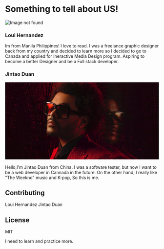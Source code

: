 

# Something to tell about US!

![Image not found](img/luffy.gif "Luffy Fired UP!")

### Loui Hernandez

Im from Manila Philippines! I love to read. I was a freelance graphic designer back from my country and decided to learn more so I decided to go to Canada and applied for Ineractive Media Design program. Aspiring to become a better Designer and be a Full stack developer.

### Jintao Duan

![Image not found](img/The-Weeknd-scaled.jpg "The weeknd is the best")

Hello,I'm Jintao Duan from China. I was a software tester, but now I want to be a web developer in Cannada in the future. On the other hand, I really like "The Weeknd" music and K-pop, So this is me.

## Contributing
Loui Hernandez
Jintao Duan

## License
MIT


I need to learn and practice more.
